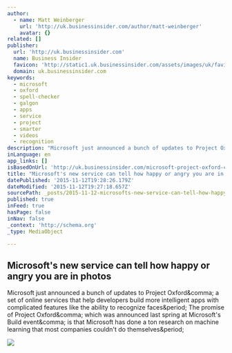 ```yaml
---
author:
  - name: Matt Weinberger
    url: 'http://uk.businessinsider.com/author/matt-weinberger'
    avatar: {}
related: []
publisher:
  url: 'http://uk.businessinsider.com'
  name: Business Insider
  favicon: 'http://static1.uk.businessinsider.com/assets/images/uk/favicons/favicon.ico?v=zXXjpe0lwg'
  domain: uk.businessinsider.com
keywords:
  - microsoft
  - oxford
  - spell-checker
  - galgon
  - apps
  - service
  - project
  - smarter
  - videos
  - recognition
description: "Microsoft just announced a bunch of updates to Project Oxford, a set of online services that help developers build more intelligent apps with complicated features like the ability to recognize faces. The promise of Project Oxford, which was announced last spring at Microsoft's Build event, is that Microsoft has done a ton research on machine learning that most companies couldn't do themselves."
inLanguage: en
app_links: []
isBasedOnUrl: 'http://uk.businessinsider.com/microsoft-project-oxford-can-see-when-youre-happy-2015-11?r=US&IR=T'
title: "Microsoft's new service can tell how happy or angry you are in photos"
datePublished: '2015-11-12T19:28:26.179Z'
dateModified: '2015-11-12T19:27:18.657Z'
sourcePath: _posts/2015-11-12-microsofts-new-service-can-tell-how-happy-or-angry-you-are.md
published: true
inFeed: true
hasPage: false
inNav: false
_context: 'http://schema.org'
_type: MediaObject

---
```

<article style=""><h1>Microsoft's new service can tell how happy or angry you are in photos</h1><p>Microsoft just announced a bunch of updates to Project Oxford&amp;comma; a set of online services that help developers build more intelligent apps with complicated features like the ability to recognize faces&amp;period; The promise of Project Oxford&amp;comma; which was announced last spring at Microsoft's Build event&amp;comma; is that Microsoft has done a ton research on machine learning that most companies couldn't do themselves&amp;period;</p><img src="http://static6.uk.businessinsider.com/image/564387f4dd0895eb608b4598-1042-702/artboard%205.png" /></article>